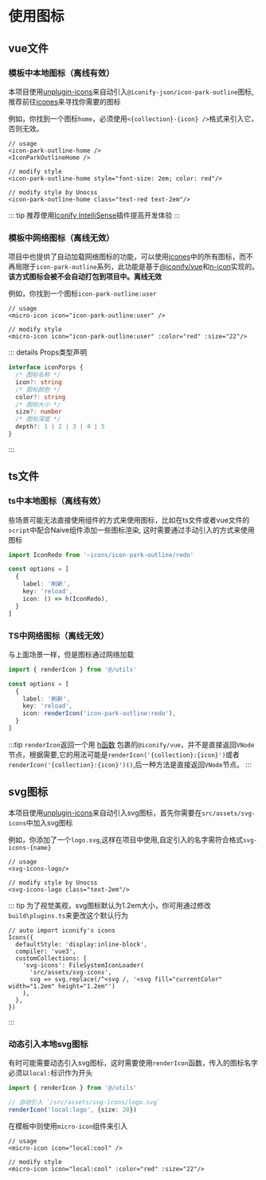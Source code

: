 # 使用图标

## vue文件

### 模板中本地图标（离线有效）

本项目使用[unplugin-icons](https://github.com/unplugin/unplugin-icons#auto-importing)来自动引入`@iconify-json/icon-park-outline`图标,推荐前往[icones](https://icones.js.org/collection/icon-park-outline)来寻找你需要的图标

例如，你找到一个图标`home`，必须使用`<{collection}-{icon} />`格式来引入它，否则无效。

```vue
// usage
<icon-park-outline-home />
<IconParkOutlineHome />

// modify style
<icon-park-outline-home style="font-size: 2em; color: red"/>

// modify style by Unocss
<icon-park-outline-home class="text-red text-2em"/>
```

::: tip
推荐使用[Iconify IntelliSense](https://marketplace.visualstudio.com/items?itemName=antfu.iconify)插件提高开发体验
:::

### 模板中网络图标（离线无效）

项目中也提供了自动加载网络图标的功能，可以使用[icones](https://icones.js.org)中的所有图标，而不再局限于`icon-park-outline`系列，此功能是基于[@iconify/vue](https://iconify.design/docs/icon-components/vue/)和[n-icon](https://www.naiveui.com/zh-CN/light/components/icon)实现的。**该方式图标会被不会自动打包到项目中。离线无效**

例如，你找到一个图标`icon-park-outline:user`

```vue
// usage
<micro-icon icon="icon-park-outline:user" />

// modify style
<micro-icon icon="icon-park-outline:user" :color="red" :size="22"/>

```

::: details Props类型声明

```ts
interface iconPorps {
  /* 图标名称 */
  icon?: string
  /* 图标颜色 */
  color?: string
  /* 图标大小 */
  size?: number
  /* 图标深度 */
  depth?: 1 | 2 | 3 | 4 | 5
}
```

:::

## ts文件

### ts中本地图标（离线有效）

些场景可能无法直接使用组件的方式来使用图标，比如在ts文件或者vue文件的`script`中配合Naive组件添加一些图标渲染, 这时需要通过手动引入的方式来使用图标

```ts
import IconRedo from '~icons/icon-park-outline/redo'

const options = [
  {
    label: '刷新',
    key: 'reload',
    icon: () => h(IconRedo),
  }
]

```

### TS中网络图标（离线无效）

与上面场景一样，但是图标通过网络加载

```ts
import { renderIcon } from '@/utils'

const options = [
  {
    label: '刷新',
    key: 'reload',
    icon: renderIcon('icon-park-outline:redo'),
  }
]

```

:::tip
`renderIcon`返回一个用 [h函数](https://cn.vuejs.org/api/render-function.html#h) 包裹的`@iconify/vue`，并不是直接返回`VNode`节点，根据需要,它的用法可能是`renderIcon('{collection}:{icon}')`或者`renderIcon('{collection}:{icon}')()`,后一种方法是直接返回`VNode`节点。
:::

## svg图标

本项目使用[unplugin-icons](https://github.com/unplugin/unplugin-icons#auto-importing)来自动引入svg图标，首先你需要在`src/assets/svg-icons`中加入svg图标

例如，你添加了一个`logo.svg`,这样在项目中使用,自定引入的名字需符合格式`svg-icons-{name}`

```vue
// usage
<svg-icons-logo/>

// modify style by Unocss
<svg-icons-logo class="text-2em"/>
```

::: tip
为了视觉美观，svg图标默认为1.2em大小，你可用通过修改`build\plugins.ts`来更改这个默认行为

```ts{8}
// auto import iconify's icons
Icons({
  defaultStyle: 'display:inline-block',
  compiler: 'vue3',
  customCollections: {
    'svg-icons': FileSystemIconLoader(
      'src/assets/svg-icons',
      svg => svg.replace(/^<svg /, '<svg fill="currentColor" width="1.2em" height="1.2em"')
    ),
  },
})
```

:::

### 动态引入本地svg图标

有时可能需要动态引入svg图标，这时需要使用`renderIcon`函数，传入的图标名字必须以`local:`标识作为开头

```ts
import { renderIcon } from '@/utils'

// 自动引入 `/src/assets/svg-icons/logo.svg`
renderIcon('local:logo', {size: 20})
```

在模板中则使用`micro-icon`组件来引入

```vue
// usage
<micro-icon icon="local:cool" />

// modify style
<micro-icon icon="local:cool" :color="red" :size="22"/>
```
